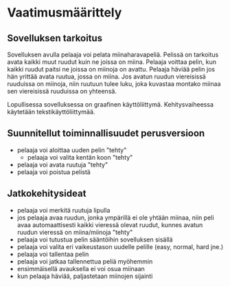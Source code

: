 # Vaatimusmäärittely

## Sovelluksen tarkoitus

Sovelluksen avulla pelaaja voi pelata miinaharavapeliä. Pelissä on tarkoitus avata kaikki muut ruudut kuin ne joissa on miina. Pelaaja voittaa pelin, kun kaikki ruudut paitsi ne joissa on miinoja on avattu. Pelaaja häviää pelin jos hän yrittää avata ruutua, jossa on miina. Jos avatun ruudun viereisissä ruuduissa on miinoja, niin ruutuun tulee luku, joka kuvastaa montako miinaa sen viereisissä ruuduissa on yhteensä.

Lopullisessa sovelluksessa on graafinen käyttöliittymä. Kehitysvaiheessa käytetään tekstikäyttöliittymää.


## Suunnitellut toiminnallisuudet perusversioon

- pelaaja voi aloittaa uuden pelin "tehty"
  - pelaaja voi valita kentän koon "tehty"
- pelaaja voi avata ruutuja "tehty"
- pelaaja voi poistua pelistä


## Jatkokehitysideat

- pelaaja voi merkitä ruutuja lipulla
- jos pelaaja avaa ruudun, jonka ympärillä ei ole yhtään miinaa, niin peli avaa automaattisesti kaikki vieressä olevat ruudut, kunnes avatun ruudun vieressä on miina/miinoja "tehty"
- pelaaja voi tutustua pelin sääntöihin sovelluksen sisällä
- pelaaja voi valita eri vaikeustason uudelle pelille (easy, normal, hard jne.)
- pelaaja voi tallentaa pelin
- pelaaja voi jatkaa tallennettua peliä  myöhemmin
- ensimmäisellä avauksella ei voi osua miinaan
- kun pelaaja häviää, paljastetaan miinojen sijainti
